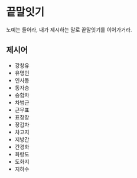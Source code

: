 # 끝말잇기

노예는 들어라, 내가 제시하는 말로 끝말잇기를 이어가거라.

## 제시어

- 강창유
- 유명인
- 인사동
- 동자승
- 승합차
- 차범근
- 근무표
- 표창장
- 장갑차
- 차고지
- 지방간
- 간경화
- 화랑도
- 도화지
- 지하수
